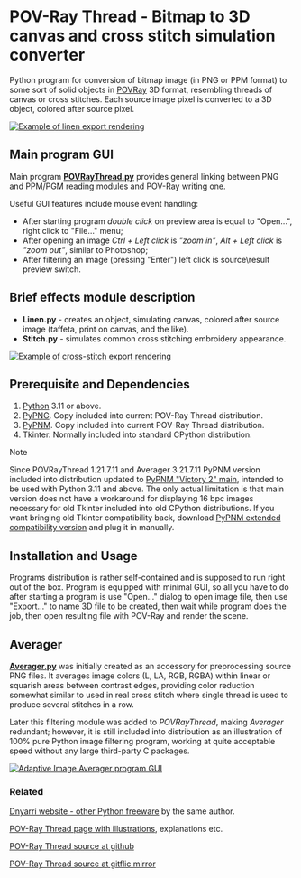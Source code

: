 # POV-Ray Thread - Bitmap to 3D canvas and cross stitch simulation converter

Python program for conversion of bitmap image (in PNG or PPM format) to some sort of solid objects in [POVRay](https://www.povray.org/) 3D format, resembling threads of canvas or cross stitches. Each source image pixel is converted to a 3D object, colored after source pixel.

[![Example of linen export rendering](https://dnyarri.github.io/thread/linen24x512.png "Example of linen export rendering")](https://dnyarri.github.io/povthread.html)

## Main program GUI

Main program [**POVRayThread.py**](https://github.com/Dnyarri/POVthread/blob/main/POVRayThread.py) provides general linking between PNG and PPM/PGM reading modules and POV-Ray writing one.

Useful GUI features include mouse event handling:

- After starting program *double click* on preview area is equal to "Open...", right click to "File..." menu;
- After opening an image *Ctrl + Left click* is *"zoom in"*, *Alt + Left click* is *"zoom out"*, similar to Photoshop;
- After filtering an image (pressing "Enter") left click is source\result preview switch.

## Brief effects module description  

- **Linen.py** - creates an object, simulating canvas, colored after source image (taffeta, print on canvas, and the like).
- **Stitch.py** - simulates common cross stitching embroidery appearance.

[![Example of cross-stitch export rendering](https://dnyarri.github.io/thread/stitch24x512.png "Example of cross-stitch export rendering")](https://dnyarri.github.io/povthread.html)

## Prerequisite and Dependencies

1. [Python](https://www.python.org/) 3.11 or above.
2. [PyPNG](https://gitlab.com/drj11/pypng). Copy included into current POV-Ray Thread distribution.
3. [PyPNM](https://pypi.org/project/PyPNM/). Copy included into current POV-Ray Thread distribution.
4. Tkinter. Normally included into standard CPython distribution.

> [!NOTE]
> Since POVRayThread 1.21.7.11 and Averager 3.21.7.11 PyPNM version included into distribution updated to [PyPNM "Victory 2" main](https://github.com/Dnyarri/PyPNM), intended to be used with Python 3.11 and above. The only actual limitation is that main version does not have a workaround for displaying 16 bpc images necessary for old Tkinter included into old CPython distributions. If you want bringing old Tkinter compatibility back, download [PyPNM extended compatibility version](https://github.com/Dnyarri/PyPNM/tree/py34) and plug it in manually.

## Installation and Usage

Programs distribution is rather self-contained and is supposed to run right out of the box. Program is equipped with minimal GUI, so all you have to do after starting a program is use "Open..." dialog to open image file, then use "Export..." to name 3D file to be created, then wait while program does the job, then open resulting file with POV-Ray and render the scene.

## Averager

[**Averager.py**](https://github.com/Dnyarri/POVthread/blob/main/Averager.py) was initially created as an accessory for preprocessing source PNG files. It averages image colors (L, LA, RGB, RGBA) within linear or squarish areas between contrast edges, providing color reduction somewhat similar to used in real cross stitch where single thread is used to produce several stitches in a row.

Later this filtering module was added to *POVRayThread*, making *Averager* redundant; however, it is still included into distribution as an illustration of 100% pure Python image filtering program, working at quite acceptable speed without any large third-party C packages.

[![Adaptive Image Averager program GUI](https://dnyarri.github.io/thread/ave.png "Adaptive Image Averager program GUI")](https://dnyarri.github.io/povthread.html#averager)

### Related

[Dnyarri website - other Python freeware](https://dnyarri.github.io) by the same author.

[POV-Ray Thread page with illustrations](https://dnyarri.github.io/povthread.html), explanations etc.

[POV-Ray Thread source at github](https://github.com/Dnyarri/POVthread)

[POV-Ray Thread source at gitflic mirror](https://gitflic.ru/project/dnyarri/povthread)
